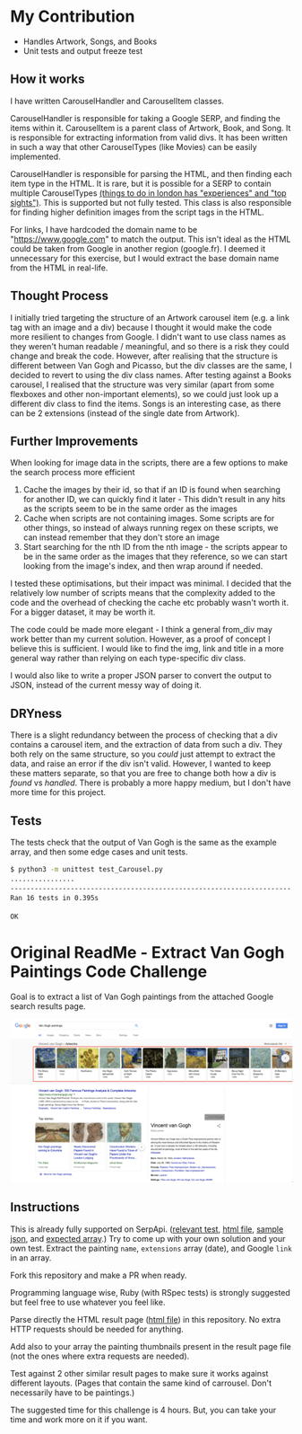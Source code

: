 # My Contribution

- Handles Artwork, Songs, and Books
- Unit tests and output freeze test
 
## How it works

I have written CarouselHandler and CarouselItem classes. 

CarouselHandler is responsible for taking a Google SERP, and finding the items within it.
CarouselItem is a parent class of Artwork, Book, and Song. It is responsible for extracting information from valid divs. It has been written in such a way that other CarouselTypes (like Movies) can be easily implemented.

CarouselHandler is responsible for parsing the HTML, and then finding each item type in the HTML. It is rare, but it is possible for a SERP to contain multiple CarouselTypes [(things to do in london has "experiences" and "top sights")](https://www.google.com/search?q=Things+to+do+in+London&oq=Thin&gs_lcrp=EgZjaHJvbWUqDggAEEUYJxg7GIAEGIoFMg4IABBFGCcYOxiABBiKBTIGCAEQRRg5Mg0IAhAAGJIDGIAEGIoFMgoIAxAAGLEDGIAEMg0IBBAAGLEDGIAEGIoFMgYIBRBFGD0yBggGEEUYPTIGCAcQRRg90gEHOTM2ajBqN6gCALACAA&sourceid=chrome&ie=UTF-8). This is supported but not fully tested. This class is also responsible for finding higher definition images from the script tags in the HTML.

For links, I have hardcoded the domain name to be "https://www.google.com" to match the output. This isn't ideal as the HTML could be taken from Google in another region (google.fr). I deemed it unnecessary for this exercise, but I would extract the base domain name from the HTML in real-life.

## Thought Process

I initially tried targeting the structure of an Artwork carousel item (e.g. a link tag with an image and a div) because I thought it would make the code more resilient to changes from Google. I didn't want to use class names as they weren't human readable / meaningful, and so there is a risk they could change and break the code.
However, after realising that the structure is different between Van Gogh and Picasso, but the div classes are the same, I decided to revert to using the div class names.
After testing against a Books carousel, I realised that the structure was very similar (apart from some flexboxes and other non-important elements), so we could just look up a different div class to find the items. 
Songs is an interesting case, as there can be 2 extensions (instead of the single date from Artwork).

## Further Improvements

When looking for image data in the scripts, there are a few options to make the search process more efficient
  1. Cache the images by their id, so that if an ID is found when searching for another ID, we can quickly find it later
    - This didn't result in any hits as the scripts seem to be in the same order as the images
  2. Cache when scripts are not containing images. Some scripts are for other things, so instead of always running regex on these scripts, we can instead remember that they don't store an image
  3. Start searching for the nth ID from the nth image - the scripts appear to be in the same order as the images that they reference, so we can start looking from the image's index, and then wrap around if needed.

I tested these optimisations, but their impact was minimal. I decided that the relatively low number of scripts means that the complexity added to the code and the overhead of checking the cache etc probably wasn't worth it. For a bigger dataset, it may be worth it.

The code could be made more elegant - I think a general from_div may work better than my current solution. However, as a proof of concept I believe this is sufficient. I would like to find the img, link and title in a more general way rather than relying on each type-specific div class. 

I would also like to write a proper JSON parser to convert the output to JSON, instead of the current messy way of doing it.



## DRYness

There is a slight redundancy between the process of checking that a div contains a carousel item, and the extraction of data from such a div. They both rely on the same structure, so you _could_ just attempt to extract the data, and raise an error if the div isn't valid. However, I wanted to keep these matters separate, so that you are free to change both how a div is _found_ vs _handled_. There is probably a more happy medium, but I don't have more time for this project.

## Tests

The tests check that the output of Van Gogh is the same as the example array, and then some edge cases and unit tests.

```sh
$ python3 -m unittest test_Carousel.py
................
----------------------------------------------------------------------
Ran 16 tests in 0.395s

OK
```

# Original ReadMe - Extract Van Gogh Paintings Code Challenge

Goal is to extract a list of Van Gogh paintings from the attached Google search results page.

![Van Gogh paintings](https://github.com/serpapi/code-challenge/blob/master/files/van-gogh-paintings.png?raw=true "Van Gogh paintings")

## Instructions

This is already fully supported on SerpApi. ([relevant test], [html file], [sample json], and [expected array].)
Try to come up with your own solution and your own test.
Extract the painting `name`, `extensions` array (date), and Google `link` in an array.

Fork this repository and make a PR when ready.

Programming language wise, Ruby (with RSpec tests) is strongly suggested but feel free to use whatever you feel like.

Parse directly the HTML result page ([html file]) in this repository. No extra HTTP requests should be needed for anything.

[relevant test]: https://github.com/serpapi/test-knowledge-graph-desktop/blob/master/spec/knowledge_graph_claude_monet_paintings_spec.rb
[sample json]: https://raw.githubusercontent.com/serpapi/code-challenge/master/files/van-gogh-paintings.json
[html file]: https://raw.githubusercontent.com/serpapi/code-challenge/master/files/van-gogh-paintings.html
[expected array]: https://raw.githubusercontent.com/serpapi/code-challenge/master/files/expected-array.json

Add also to your array the painting thumbnails present in the result page file (not the ones where extra requests are needed). 

Test against 2 other similar result pages to make sure it works against different layouts. (Pages that contain the same kind of carrousel. Don't necessarily have to be paintings.)

The suggested time for this challenge is 4 hours. But, you can take your time and work more on it if you want.
